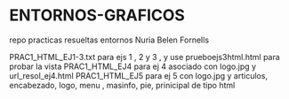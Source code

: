 # ENTORNOS-GRAFICOS
repo practicas resueltas entornos Nuria Belen Fornells

PRAC1_HTML_EJ1-3.txt para ejs 1 , 2 y 3 , y use prueboejs3html.html para probar la vista
PRAC1_HTML_EJ4 para ej 4 asociado con logo.jpg y url_resol_ej4.html
PRAC1_HTML_EJ5 para ej 5 con logo.jpg y articulos, encabezado, logo, menu , masinfo, pie, prinicipal de tipo html
